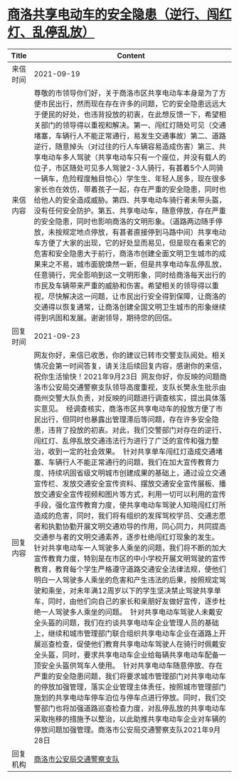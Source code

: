 # <a href="http://www.shangluo.gov.cn/zmhd/ldxxxx.jsp?urltype=leadermail.LeaderMailContentUrl&wbtreeid=1112&leadermailid=7872">商洛共享电动车的安全隐患（逆行、闯红灯、乱停乱放）</a>
|Title|Content|
|:---:|---|
|来信时间|2021-09-19|
|来信内容|尊敬的市领导你们好，关于商洛市区共享电动车本身是为了方便市民出行，然而现在存在许多的问题，它的安全隐患远远大于便民的好处，也违背投放的初衷，在此想反馈一下，希望相关部门的领导得以重视和解决。第一、闯红灯随处可见（交通堵塞，车辆行人不能正常通行，易发生交通事故）第二、道路逆行，随意掉头（对过往的行人车辆容易造成伤害）第三、共享电动车多人驾驶（共享电动车只有一个座位，并没有载人的位子，市区随处可见多人驾驶2-3人骑行，有甚着5个人同骑一辆车，危险程度触目惊心）学生生、年轻人居多，现在很多家长也在效仿，带着孩子一起，存在严重的安全隐患，同时也给他人的安全造成威胁。第四、共享电动车骑行者未带头盔，没有任何安全防护。第五、共享电动车，随意停放，存在严重的安全隐患，同时也影响商洛的文明形象。（道路两边随手停放，未按规定地点停放，有甚者直接停到马路中间）共享电动车方便了大家的出现，它的好处显而易见，但是现在看来它的危害和安全隐患大于前行，商洛市创建全面文明卫生城市的成果来之不易，城市面貌焕然一新，但是共享电动车乱停乱放，任意骑行，完全影响到这一文明形象，同时给商洛每天出行的市民及车辆带来严重的威胁和伤害。希望相关的领导得以重视，尽快解决这一问题，让市民出行安全得到保障，让商洛的交通得以恢复通常，让商洛创建全国文明卫生城市的形象继续得到巩固和发展。谢谢领导，期待您的回信。|
|回复时间|2021-09-23|
|回复内容|网友你好，来信已收悉，你的建议已转市交警支队阅处。相关情况会第一时间答复，请关注后续回复内容，感谢你的来信，祝你生活愉快！2021年9月23日  网友你好，你反映的问题商洛市公安局交通警察支队领导高度重视，支队长樊永生批示由商州交警大队负责，对反映的问题进行调查核实，提出具体落实意见。  经调查核实，商洛市区共享电动车的投放方便了市民出行，但同时也暴露出管理滞后等问题，存在许多安全隐患，违背了投放的初衷。对此，我们交警部门对存在的逆行、闯红灯、乱停乱放交通违法行为进行了广泛的宣传和强力整治，收到一定的社会效果。  针对共享单车闯红灯造成交通堵塞、车辆行人不能正常通行的问题，我们在加大宣传教育力度、持续巩固省级文明城市创建成果的基础上，通过设立交通宣传栏、发放交通安全宣传资料、摆放交通安全宣传展板、播放交通安全宣传视频和图片等方式，利用一切可以利用的宣传手段，强化宣传教育力度，使共享电动车驾驶人知晓闯红灯所造成的危害，同时，我们将有组织的发挥驾校学员、交通志愿者和执勤协勤开展文明交通劝导的作用，同心同力，共同提高交通参与者的文明交通素养，逐步杜绝闯红灯现象的发生。  针对共享电动车一人驾驶多人乘坐的问题，我们将不断的加大宣传教育力度，特别是在市区的中小学校开展文明驾驶的宣传教育，教育每个学生严格遵守道路交通安全法律法规，使他们明白一人驾驶多人乘坐的危害和产生违法的后果，按照规定驾驶和乘坐，对未年满12周岁以下的学生坚决禁止驾驶共享单车，同时，由他们向自己的家长和亲朋好友做好宣传，逐步杜绝一人驾驶多人乘坐的问题。  针对共享电动车驾驶人未戴安全头盔的问题，我们在约谈共享电动车企业管理人员的基础上，继续和城市管理部门联合组织共享电动车企业在道路上开展巡查检查，促使他们教育共享电动车驾驶人在骑行时佩戴安全头盔，同时，要求共享电动车企业给每辆共享电动车配备一顶安全头盔供驾车人使用。  针对共享电动车随意停放、存在严重的安全隐患问题，我们将要求城市管理部门对共享电动车的停放加强管理，落实企业管理主体责任，按照城市管理部门施划的共享电动车停车泊位与停车点进行停放。同时，我们交警部门也将加强道路巡查检查力度，对乱停乱放的共享电动车采取拖移的措施予以整治，以此助推共享电动车企业对车辆的停放问题加强管理。商洛市公安局交通警察支队2021年9月28日|
|回复机构|<a href="../../categories/agencies/商洛市公安局交通警察支队.md">商洛市公安局交通警察支队</a>|
